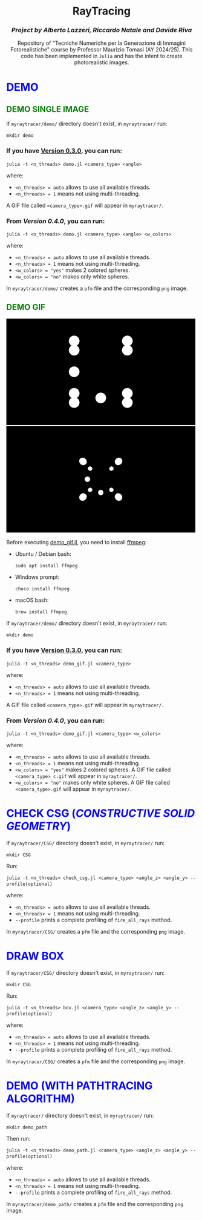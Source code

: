<div align="center">

# RayTracing

### *Project by Alberto Lazzeri, Riccardo Natale and Davide Riva*

Repository of "Tecniche Numeriche per la Generazione di Immagini Fotorealistiche" course by Professor Maurizio Tomasi (AY 2024/25). This code has been implemented in `Julia` and has the intent to create photorealistic images.

</div>

# <span style="color: blue;">DEMO</span>
## <span style="color: green;">DEMO SINGLE IMAGE</span>

If `myraytracer/demo/` directory doesn't exist, in `myraytracer/` run:
```shell
mkdir demo
```

### If you have [Version 0.3.0](https://github.com/daviderivaa/myraytracer/releases/tag/v0.3.0), you can run:
```shell
julia -t <n_threads> demo.jl <camera_type> <angle>
```
where:
- `<n_threads> = auto` allows to use all available threads.
- `<n_threads> = 1` means not using multi-threading.

A GIF file called `<camera_type>.gif` will appear in `myraytracer/`.

### From *Version 0.4.0*, you can run:
```shell
julia -t <n_threads> demo.jl <camera_type> <angle> <w_colors>
```
where:
- `<n_threads> = auto` allows to use all available threads.
- `<n_threads> = 1` means not using multi-threading.
- `<w_colors> = "yes"` makes 2 colored spheres.
- `<w_colors> = "no"` makes only white spheres.

In `myraytracer/demo/` creates a `pfm` file and the corresponding `png` image.

## <span style="color: green;">DEMO GIF</span>

<img src="orthogonal.gif" alt="GIF 1" width="500" style="display:inline-block; margin-right:10px;">
<img src="perspective.gif" alt="GIF 2" width="500" style="display:inline-block;">

Before executing [demo_gif.jl](./demo_gif.jl), you need to install [ffmpeg](https://ffmpeg.org/):
- Ubuntu / Debian bash:
    ```shell 
    sudo apt install ffmpeg
    ```
- Windows prompt:
    ```shell
    choco install ffmpeg
    ```
- macOS bash:
    ```shell
    brew install ffmpeg
    ```

If `myraytracer/demo/` directory doesn't exist, in `myraytracer/` run:
```shell
mkdir demo
```

### If you have [Version 0.3.0](https://github.com/daviderivaa/myraytracer/releases/tag/v0.3.0), you can run:
```shell
julia -t <n_threads> demo_gif.jl <camera_type>
```
where:
- `<n_threads> = auto` allows to use all available threads.
- `<n_threads> = 1` means not using multi-threading.

A GIF file called `<camera_type>.gif` will appear in `myraytracer/`.

### From *Version 0.4.0*, you can run:
```shell
julia -t <n_threads> demo_gif.jl <camera_type> <w_colors>
```
where:
- `<n_threads> = auto` allows to use all available threads.
- `<n_threads> = 1` means not using multi-threading.
- `<w_colors> = "yes"` makes 2 colored spheres. A GIF file called `<camera_type>_c.gif` will appear in `myraytracer/`.
- `<w_colors> = "no"` makes only white spheres. A GIF file called `<camera_type>.gif` will appear in `myraytracer/`.

# <span style="color: blue;">CHECK CSG (*CONSTRUCTIVE SOLID GEOMETRY*)</span>

If `myraytracer/CSG/` directory doesn't exist, in `myraytracer/` run:
```shell
mkdir CSG
```

Run:
```shell
julia -t <n_threads> check_csg.jl <camera_type> <angle_z> <angle_y> --profile(optional)
```
where:
- `<n_threads> = auto` allows to use all available threads.
- `<n_threads> = 1` means not using multi-threading.
- `--profile` prints a complete profiling of `fire_all_rays` method.

In `myraytracer/CSG/` creates a `pfm` file and the corresponding `png` image.

# <span style="color: blue;">DRAW BOX</span>

If `myraytracer/CSG/` directory doesn't exist, in `myraytracer/` run:
```shell
mkdir CSG
```

Run:
```shell
julia -t <n_threads> box.jl <camera_type> <angle_z> <angle_y> --profile(optional)
```
where:
- `<n_threads> = auto` allows to use all available threads.
- `<n_threads> = 1` means not using multi-threading.
- `--profile` prints a complete profiling of `fire_all_rays` method.

In `myraytracer/CSG/` creates a `pfm` file and the corresponding `png` image.

# <span style="color: blue;">DEMO (WITH PATHTRACING ALGORITHM)</span>

If `myraytracer/` directory doesn't exist, in `myraytracer/` run:
```shell
mkdir demo_path
```

Then run:
```shell
julia -t <n_threads> demo_path.jl <camera_type> <angle_z> <angle_y> --profile(optional)
```
where:
- `<n_threads> = auto` allows to use all available threads.
- `<n_threads> = 1` means not using multi-threading.
- `--profile` prints a complete profiling of `fire_all_rays` method.

In `myraytracer/demo_path/` creates a `pfm` file and the corresponding `png` image.